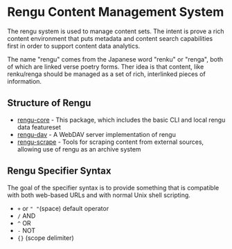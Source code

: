 # Rengu Content Management System

The rengu system is used to manage content sets. The intent is prove a rich content environment that puts metadata and content search capabilities first in order to support content data analytics.

The name "rengu" comes from the Japanese word "renku" or "renga", both of which are linked verse poetry forms. Ther idea is that content, like renku/renga should be managed as a set of rich, interlinked pieces of information.

## Structure of Rengu

* [rengu-core](prajna-io/rengu-core) - This package, which includes the basic CLI and local rengu data featureset
* [rengu-dav](prajna-io/rengu-dav) - A WebDAV server implementation of rengu
* [rengu-scrape](prajna-io/rengu-scrape) - Tools for scraping content from external sources, allowing use of rengu as an archive system 

## Rengu Specifier Syntax

The goal of the specifier syntax is to provide something that is compatible with both web-based URLs and with normal Unix shell scripting.

* `+` or `" "`(space) default operator
* `/` AND
* `^` OR
* `-` NOT
* `{}` (scope delimiter)
